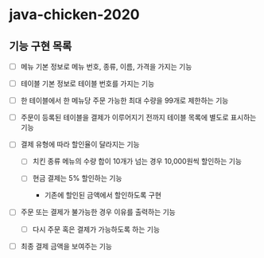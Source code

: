 # java-chicken-2020

## 기능 구현 목록

- [ ] 메뉴 기본 정보로 메뉴 번호, 종류, 이름, 가격을 가지는 기능

- [ ] 테이블 기본 정보로 테이블 번호를 가지는 기능

- [ ] 한 테이블에서 한 메뉴당 주문 가능한 최대 수량을 99개로 제한하는 기능

- [ ] 주문이 등록된 테이블을 결제가 이루어지기 전까지 테이블 목록에 별도로 표시하는 기능

- [ ] 결제 유형에 따라 할인율이 달라지는 기능

  - [ ] 치킨 종류 메뉴의 수량 합이 10개가 넘는 경우 10,000원씩 할인하는 기능

  - [ ] 현금 결제는 5% 할인하는 기능

    - 기존에 할인된 금액에서 할인하도록 구현

- [ ] 주문 또는 결제가 불가능한 경우 이유를 출력하는 기능

  - [ ] 다시 주문 혹은 결제가 가능하도록 하는 기능

- [ ] 최종 결제 금액을 보여주는 기능

